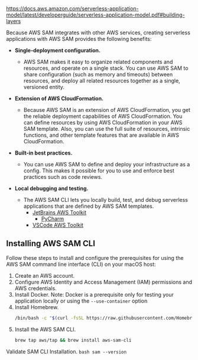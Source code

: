 https://docs.aws.amazon.com/serverless-application-model/latest/developerguide/serverless-application-model.pdf#building-layers

Because AWS SAM integrates with other AWS services, creating serverless applications with AWS SAM provides the following
benefits:

- **Single-deployment configuration.**
  - AWS SAM makes it easy to organize related components and resources, and operate on a single
  stack. You can use AWS SAM to share configuration (such as memory and timeouts) between resources, and deploy all
  related resources together as a single, versioned entity.
- **Extension of AWS CloudFormation.**
  - Because AWS SAM is an extension of AWS CloudFormation, you get the reliable deployment capabilities
    of AWS CloudFormation. You can define resources by using AWS CloudFormation in your AWS SAM template. Also, you can use
    the full suite of resources, intrinsic functions, and other template features that are available in AWS CloudFormation.
- **Built-in best practices.**
  - You can use AWS SAM to define and deploy your infrastructure as a config. This makes it possible for you to
    use and enforce best practices such as code reviews.

- **Local debugging and testing.**
  - The AWS SAM CLI lets you locally build, test, and debug serverless applications that are
  defined by AWS SAM templates.
    - [JetBrains AWS Toolkit](https://docs.aws.amazon.com/toolkit-for-jetbrains/latest/userguide/)
      - [PyCharm](https://aws.amazon.com/pycharm/)
    - [VSCode AWS Toolkit](https://aws.amazon.com/visualstudiocode/)

## Installing AWS SAM CLI ##

Follow these steps to install and configure the prerequisites for using the AWS SAM command line interface (CLI) on your
macOS host:

1. Create an AWS account.
2. Configure AWS Identity and Access Management (IAM) permissions and AWS credentials.
3. Install Docker. Note: Docker is a prerequisite only for testing your application locally or using the `--use-container`
option
4. Install Homebrew.
    ```bash
    /bin/bash -c "$(curl -fsSL https://raw.githubusercontent.com/Homebrew/install/master/install.sh)"
    ```
5. Install the AWS SAM CLI.
    ```bash
    brew tap aws/tap && brew install aws-sam-cli
    ```
Validate SAM CLI Installation.
    ```bash
    sam --version
    ```

